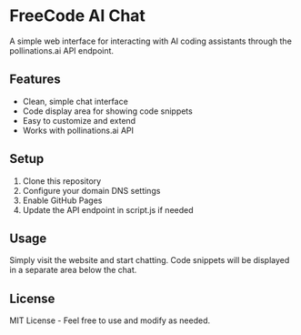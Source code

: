 # FreeCode AI Chat

A simple web interface for interacting with AI coding assistants through the pollinations.ai API endpoint.

## Features
- Clean, simple chat interface
- Code display area for showing code snippets
- Easy to customize and extend
- Works with pollinations.ai API

## Setup
1. Clone this repository
2. Configure your domain DNS settings
3. Enable GitHub Pages
4. Update the API endpoint in script.js if needed

## Usage
Simply visit the website and start chatting. Code snippets will be displayed in a separate area below the chat.

## License
MIT License - Feel free to use and modify as needed.